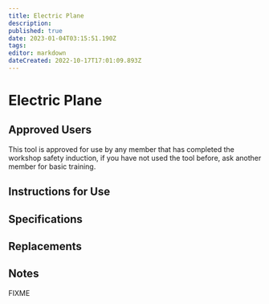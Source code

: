 ```yaml
---
title: Electric Plane
description: 
published: true
date: 2023-01-04T03:15:51.190Z
tags: 
editor: markdown
dateCreated: 2022-10-17T17:01:09.893Z
---
```


# Electric Plane

## Approved Users

This tool is approved for use by any member that has completed the workshop safety induction, if you have not used the tool before, ask another member for basic training.

## Instructions for Use

## Specifications

## Replacements

## Notes

FIXME
